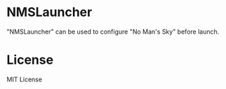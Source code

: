 # NMSLauncher
"NMSLauncher" can be used to configure "No Man's Sky" before launch.

# License
MIT License
